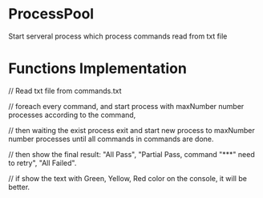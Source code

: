 # ProcessPool
Start serveral process which process commands read from txt file

# Functions Implementation

// Read txt file from commands.txt

// foreach every command, and start process with maxNumber number processes according to the command,

// then waiting the exist process exit and start new process to maxNumber number processes until all commands in commands are done.
 
 // then show the final result: "All Pass", "Partial Pass, command "***" need to retry", "All Failed".

 // if show the text with Green, Yellow, Red color on the console, it will be better.